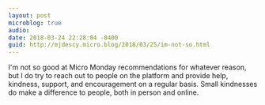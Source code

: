 ```yaml
---
layout: post
microblog: true
audio: 
date: 2018-03-24 22:28:04 -0400
guid: http://mjdescy.micro.blog/2018/03/25/im-not-so.html
---
```

I'm not so good at Micro Monday recommendations for whatever reason, but I do try to reach out to people on the platform and provide help, kindness, support, and encouragement on a regular basis. Small kindnesses do make a difference to people, both in person and online.
